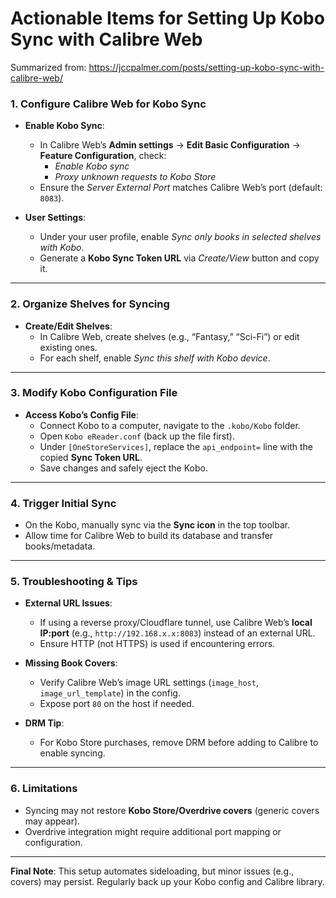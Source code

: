 # Actionable Items for Setting Up Kobo Sync with Calibre Web

Summarized from: https://jccpalmer.com/posts/setting-up-kobo-sync-with-calibre-web/

### **1. Configure Calibre Web for Kobo Sync**

- **Enable Kobo Sync**:

  - In Calibre Web’s **Admin settings** → **Edit Basic Configuration** → **Feature Configuration**, check:
    - _Enable Kobo sync_
    - _Proxy unknown requests to Kobo Store_
  - Ensure the _Server External Port_ matches Calibre Web’s port (default: `8083`).

- **User Settings**:
  - Under your user profile, enable _Sync only books in selected shelves with Kobo_.
  - Generate a **Kobo Sync Token URL** via _Create/View_ button and copy it.

---

### **2. Organize Shelves for Syncing**

- **Create/Edit Shelves**:
  - In Calibre Web, create shelves (e.g., “Fantasy,” “Sci-Fi”) or edit existing ones.
  - For each shelf, enable _Sync this shelf with Kobo device_.

---

### **3. Modify Kobo Configuration File**

- **Access Kobo’s Config File**:
  - Connect Kobo to a computer, navigate to the `.kobo/Kobo` folder.
  - Open `Kobo eReader.conf` (back up the file first).
  - Under `[OneStoreServices]`, replace the `api_endpoint=` line with the copied **Sync Token URL**.
  - Save changes and safely eject the Kobo.

---

### **4. Trigger Initial Sync**

- On the Kobo, manually sync via the **Sync icon** in the top toolbar.
- Allow time for Calibre Web to build its database and transfer books/metadata.

---

### **5. Troubleshooting & Tips**

- **External URL Issues**:

  - If using a reverse proxy/Cloudflare tunnel, use Calibre Web’s **local IP:port** (e.g., `http://192.168.x.x:8083`) instead of an external URL.
  - Ensure HTTP (not HTTPS) is used if encountering errors.

- **Missing Book Covers**:

  - Verify Calibre Web’s image URL settings (`image_host`, `image_url_template`) in the config.
  - Expose port `80` on the host if needed.

- **DRM Tip**:
  - For Kobo Store purchases, remove DRM before adding to Calibre to enable syncing.

---

### **6. Limitations**

- Syncing may not restore **Kobo Store/Overdrive covers** (generic covers may appear).
- Overdrive integration might require additional port mapping or configuration.

---

**Final Note**: This setup automates sideloading, but minor issues (e.g., covers) may persist. Regularly back up your Kobo config and Calibre library.
